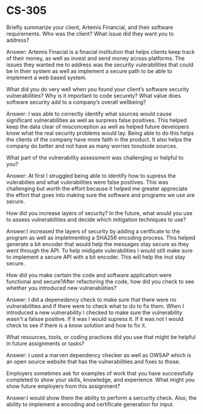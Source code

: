 # CS-305

Briefly summarize your client, Artemis Financial, and their software requirements. Who was the client? What issue did they want you to address?

  Answer: Artemis Finacial is a finacial institution that helps clients keep track of their money, as well as invest and send money across platforms. The issues they wanted me to address was the security vulerabilities that could be in their system as well as implement a secure path to be able to implement a web based system.
  
What did you do very well when you found your client’s software security vulnerabilities? Why is it important to code securely? What value does software security add to a company’s overall wellbeing?

  Answer: I was able to correctly identify what sources would cause significant vulnerabilities as well as surpress false positives. This helped keep the data clear of misconception as well as helped future developers know what the real security problems would lay. Being able to do this helps the clients of the company have more faith in the product. It also helps the company do better and not have as many worries tooutside sources.
  
  
What part of the vulnerability assessment was challenging or helpful to you?

  Answer: At first I struggled being able to identify how to supress the vulerabilies and what vulerabilities were false positives. This was challenging but worth the effort because it helped me greater appreciate the effort that goes into making sure the software and programs we use are secure.
  
How did you increase layers of security? In the future, what would you use to assess vulnerabilities and decide which mitigation techniques to use?

  Answer:I increased the layers of security by adding a certficate to the program as well as impletmenting a SHA256 encoding process. This helped generate a bit encoder that would help the messages stay secure as they went through the API.
  To help midigate vulerabilities I would still make sure to implement a secure API with a bit encoder. This will help the inut stay secure.
  
How did you make certain the code and software application were functional and secure?After refactoring the code, how did you check to see whether you introduced new vulnerabilities?

  Answer: I did a depenedency check to make sure that there were no vulnerabilities and if there were to check what to do to fix them. When I introduced a new vulnerability I checked to make sure the vulnerability wasn't a falsse positive. If it was I would supress it. If it was not I would check to see if there is a know solution and how to fix it.
  
What resources, tools, or coding practices did you use that might be helpful in future assignments or tasks?

  Answer: I used a marven dependency checker as well as OWSAP which is an open source website that has the vulnerabilities and fixes to those.
  
Employers sometimes ask for examples of work that you have successfully completed to show your skills, knowledge, and experience. What might you show future employers from this assignment?

  Answer:I would show them the ability to perform a sercurity check. Also, the ability to implement a encoding and certificate generation for input.
  
